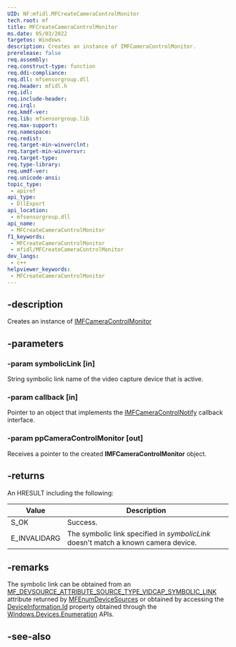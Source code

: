 ```yaml
---
UID: NF:mfidl.MFCreateCameraControlMonitor
tech.root: mf
title: MFCreateCameraControlMonitor
ms.date: 05/03/2022
targetos: Windows
description: Creates an instance of IMFCameraControlMonitor.
prerelease: false
req.assembly: 
req.construct-type: function
req.ddi-compliance: 
req.dll: mfsensorgroup.dll
req.header: mfidl.h
req.idl: 
req.include-header: 
req.irql: 
req.kmdf-ver: 
req.lib: mfsensorgroup.lib
req.max-support: 
req.namespace: 
req.redist: 
req.target-min-winverclnt: 
req.target-min-winversvr: 
req.target-type: 
req.type-library: 
req.umdf-ver: 
req.unicode-ansi: 
topic_type:
 - apiref
api_type:
 - DllExport
api_location:
 - mfsensorgroup.dll
api_name:
 - MFCreateCameraControlMonitor
f1_keywords:
 - MFCreateCameraControlMonitor
 - mfidl/MFCreateCameraControlMonitor
dev_langs:
 - c++
helpviewer_keywords:
 - MFCreateCameraControlMonitor
---
```


## -description

Creates an instance of [IMFCameraControlMonitor](nn-mfidl-imfcameracontrolmonitor.md)

## -parameters

### -param symbolicLink [in]

String symbolic link name of the video capture device that is active.

### -param callback [in]

Pointer to an object that implements the [IMFCameraControlNotify](nn-mfidl-imfcameracontrolnotify.md) callback interface.

### -param ppCameraControlMonitor [out]

Receives a pointer to the created **IMFCameraControlMonitor** object.

## -returns

An HRESULT including the following:

| Value | Description | 
|-------|-------------|
| S_OK  | Success.  |
| E_INVALIDARG | The symbolic link specified in *symbolicLink* doesn't match a known camera device. |

## -remarks

The symbolic link can be obtained from an   [MF_DEVSOURCE_ATTRIBUTE_SOURCE_TYPE_VIDCAP_SYMBOLIC_LINK](/windows/win32/medfound/mf-devsource-attribute-source-type-vidcap-symbolic-link) attribute returned by [MFEnumDeviceSources](nf-mfidl-mfenumdevicesources.md) or obtained by accessing the [DeviceInformation.Id](/uwp/api/windows.devices.enumeration.deviceinformation.id) property obtained through the [Windows.Devices.Enumeration](/uwp/api/windows.devices.enumeration) APIs.  

## -see-also

